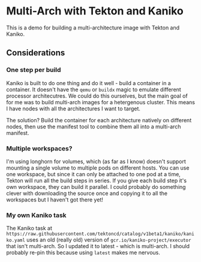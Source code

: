 # Multi-Arch with Tekton and Kaniko

This is a demo for building a multi-architecture image with Tekton and Kaniko.

## Considerations

### One step per build

Kaniko is built to do one thing and do it well - build a container in a container.
It doesn't have the `qemu` or `buildx` magic to emulate different processor architecutres.
We could do this ourselves, but the main goal of for me was to build multi-arch images for a hetergenous cluster.
This means I have nodes with all the architectures I want to target.

The solution? Build the container for each architecture natively on different nodes, then use the manifest tool to combine them all into a multi-arch manifest.

### Multiple workspaces?

I'm using longhorn for volumes, which (as far as I know) doesn't support mounting a single volume to multiple pods on different hosts.
You can use one workspace, but since it can only be attached to one pod at a time, Tekton will run all the build steps in series.
If you give each build step it's own workspace, they can build it parallel.
I could probably do something clever with downloading the source once and copying it to all the workspaces but I haven't got there yet!

### My own Kaniko task

The Kaniko task at `https://raw.githubusercontent.com/tektoncd/catalog/v1beta1/kaniko/kaniko.yaml` uses an old (really old) version of `gcr.io/kaniko-project/executor` that isn't multi-arch. So I updated it to latest - which is multi-arch. I should probably re-pin this because using `latest` makes me nervous.
